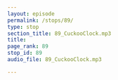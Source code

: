 ```yaml
---
layout: episode
permalink: /stops/89/
type: stop
section_title: 89_CuckooClock.mp3
title: 
page_rank: 89
stop_id: 89
audio_file: 89_CuckooClock.mp3

---
```

